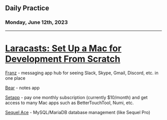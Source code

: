 ## Daily Practice
### Monday, June 12th, 2023
---


# [Laracasts: Set Up a Mac for Development From Scratch](https://laracasts.com/series/setup-a-mac-for-development-from-scratch)  


[Franz](https://meetfranz.com/) - messaging app hub for seeing Slack, Skype, Gmail, Discord, etc. in one place


[Bear](https://bear.app/) - notes app


[Setapp](https://setapp.com/) - pay one monthly subscription (currently $10/month) and get access to many Mac apps such as BetterTouchTool, Numi, etc.


[Sequel Ace](https://sequel-ace.com/) - MySQL/MariaDB database management (like Sequel Pro)